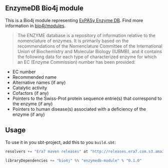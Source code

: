 ## EnzymeDB Bio4j module

This is a Bio4j module representing [ExPASy Enzyme DB](http://enzyme.expasy.org/). Find more information in [bio4j/modules](https://github.com/bio4j/modules).

> The ENZYME database is a repository of information relative to the nomenclature of enzymes. It is primarily based on the recommendations of the Nomenclature Committee of the International Union of Biochemistry and Molecular Biology (IUBMB), and it contains the following data for each type of characterized enzyme for which an EC (Enzyme Commission) number has been provided:

* EC number
* Recommended name
* Alternative names (if any)
* Catalytic activity
* Cofactors (if any)
* Pointers to the Swiss-Prot protein sequence entrie(s) that correspond to the enzyme (if any)
* Pointers to human disease(s) associated with a deficiency of the enzyme (if any)


## Usage

To use it in you sbt-project, add this to you `build.sbt`:

```scala
resolvers += "Era7 maven releases" at "http://releases.era7.com.s3.amazonaws.com"

libraryDependencies += "bio4j" %% "enzymedb-module" % "0.1.0"
```
